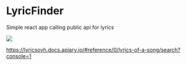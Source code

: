 # LyricFinder

Simple react app calling public api for lyrics

![]("https://github.com/sophiechhoeu/LyricsFinder/blob/master/public/Lyrics.png")


https://lyricsovh.docs.apiary.io/#reference/0/lyrics-of-a-song/search?console=1
